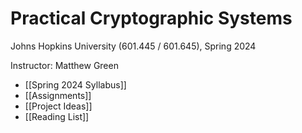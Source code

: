 # Practical Cryptographic Systems

Johns Hopkins University (601.445 / 601.645), Spring 2024

Instructor: Matthew Green 

* [[Spring 2024 Syllabus]]
* [[Assignments]]
* [[Project Ideas]]
* [[Reading List]]
